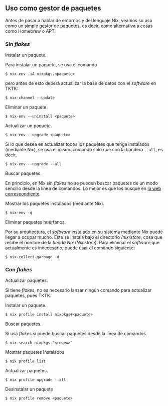 


## Uso como gestor de paquetes

Antes de pasar a hablar de entornos y del lenguaje Nix, veamos su uso como
un simple gestor de paquetes, es decir, como alternativa a cosas como
Homebrew o APT.




### Sin _flakes_

Instalar un paquete.

Para instalar un paquete, se usa el comando

```
$ nix-env -iA nixpkgs.<paquete>
```

pero antes de esto deberá actualizar la base de datos con el _software_ en
TKTK:

```
$ nix-channel --update
```

Eliminar un paquete.

```
$ nix-env --uninstall <paquete>
```


Actualizar un paquete.

```
$ nix-env --upgrade <paquete>
```

Si lo que desea es actualizar todos los paquetes que tenga instalados
(mediante Nix), se usa el mismo comando solo que con la bandera `--all`, es
decir,

```
$ nix-env --upgrade --all
```

Buscar paquetes.

En principio, en Nix sin _flakes_ no se pueden buscar paquetes de un modo
sencillo desde la línea de comandos. Lo mejor es que los busque en [la web
correspondiente][web-nix-packages].

[web-nix-packages]: https://search.nixos.org/packages



Mostrar los paquetes instalados (mediante Nix).

```
$ nix-env -q
```



Eliminar paquetes huérfanos.

Por su arquitectura, el _software_ instalado en su sistema mediante Nix
puede llegar a ocupar mucho. Este se instala bajo el directorio
_/nix/store_, cosa que recibe el nombre de la _tienda Nix_ (_Nix store_).
Para eliminar el _software_ que actualmente es innecesario, puede usar el
comando siguiente:

```
$ nix-collect-garbage -d
```




### Con _flakes_

Actualizar paquetes.

Si tiene _flakes_, no es necesario lanzar ningún comando para actualizar
paquetes, pues TKTK.

<!--
Mencionas que no es necesario lanzar ningún comando para actualizar
paquetes. Esto puede ser confuso. Probablemente te refieres a que el
flake.lock fija las versiones, pero para actualizar las dependencias de los
flakes sí se necesita un comando como nix flake update. Sería bueno
aclararlo.
-->


Instalar un paquete.

```
$ nix profile install nixpkgs#<paquete>
```


Buscar paquetes.

Si usa _flakes_ sí puede buscar paquetes desde la línea de comandos.

```
$ nix search nixpkgs "<regex>"
```

Mostrar paquetes instalados

```
$ nix profile list
```


Actualizar paquetes.

```
$ nix profile upgrade --all
```



Desinstalar un paquete

```
$ nix profile remove <paquete>
```




